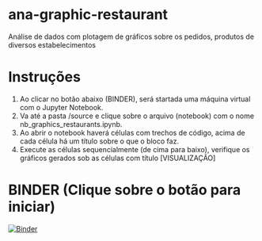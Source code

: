 # ana-graphic-restaurant
Análise de dados com plotagem de gráficos sobre os pedidos, produtos de diversos estabelecimentos

# Instruções
1) Ao clicar no botão abaixo (BINDER), será startada uma máquina virtual com o Jupyter Notebook.
2) Va até a pasta /source e clique sobre o arquivo (notebook) com o nome nb_graphics_restaurants.ipynb.
3) Ao abrir o notebook haverá células com trechos de código, acima de cada célula há um título sobre o que o bloco faz.
4) Execute as células sequencialmente (de cima para baixo), verifique os gráficos gerados sob as células com título [VISUALIZAÇÃO]

# BINDER (Clique sobre o botão para iniciar)
[![Binder](https://mybinder.org/badge_logo.svg)](https://mybinder.org/v2/gh/bangabruno/ana-graphic-restaurants/master)
